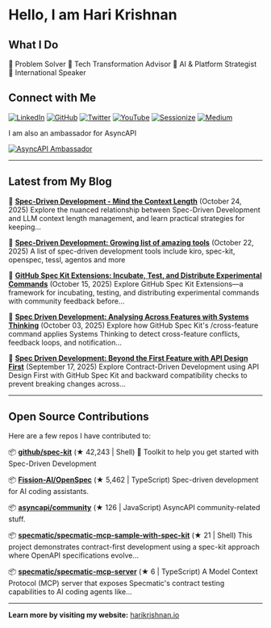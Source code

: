 # Hello, I am Hari Krishnan

## What I Do

🎯 Problem Solver
🔧 Tech Transformation Advisor
🤖 AI & Platform Strategist
🎤 International Speaker

## Connect with Me

[![LinkedIn](https://img.shields.io/badge/LinkedIn-0077B5?style=for-the-badge&logo=linkedin&logoColor=white)](https://www.linkedin.com/in/harikrishnan83/)
[![GitHub](https://img.shields.io/badge/GitHub-100000?style=for-the-badge&logo=github&logoColor=white)](https://github.com/harikrishnan83)
[![Twitter](https://img.shields.io/badge/Twitter-1DA1F2?style=for-the-badge&logo=twitter&logoColor=white)](https://twitter.com/harikrishnan83)
[![YouTube](https://img.shields.io/badge/Conference_Talks-FF0000?style=for-the-badge&logo=youtube&logoColor=white)](https://www.youtube.com/playlist?list=PLCvxeE-sz-sfub41wG1tQwRSR2rejWDmO)
[![Sessionize](https://img.shields.io/badge/Sessionize-1AB394?style=for-the-badge&logo=sessionize&logoColor=white)](https://sessionize.com/harikrishnan/)
[![Medium](https://img.shields.io/badge/Medium-000000?style=for-the-badge)](https://medium.com/polarizertech)

I am also an ambassador for AsyncAPI

[![AsyncAPI Ambassador](https://img.shields.io/badge/AsyncAPI-Ambassador-9146FF?style=for-the-badge&logo=asyncapi&logoColor=white)](https://www.asyncapi.com/community/ambassadors/harikrishnan83)

---

<!-- BLOG-POSTS-START -->
## Latest from My Blog

📝 **[Spec-Driven Development - Mind the Context Length](https://blog.harikrishnan.io/2025-10-24/spec-driven-development-mind-context-length)** (October 24, 2025)
   Explore the nuanced relationship between Spec-Driven Development and LLM context length management, and learn practical strategies for keeping...

📝 **[Spec-Driven Development: Growing list of amazing tools](https://blog.harikrishnan.io/2025-10-22/spec-driven-development-tools)** (October 22, 2025)
   A list of spec-driven development tools include kiro, spec-kit, openspec, tessl, agentos and more

📝 **[GitHub Spec Kit Extensions: Incubate, Test, and Distribute Experimental Commands](https://blog.harikrishnan.io/2025-10-15/spec-kit-extensions-incubate-test-distribute)** (October 15, 2025)
   Explore GitHub Spec Kit Extensions—a framework for incubating, testing, and distributing experimental commands with community feedback before...

📝 **[Spec Driven Development: Analysing Across Features with Systems Thinking](https://blog.harikrishnan.io/2025-10-03/spec-driven-development-analysing-across-features)** (October 03, 2025)
   Explore how GitHub Spec Kit's /cross-feature command applies Systems Thinking to detect cross-feature conflicts, feedback loops, and notification...

📝 **[Spec Driven Development: Beyond the First Feature with API Design First](https://blog.harikrishnan.io/2025-09-17/spec-driven-development-beyond-first-feature)** (September 17, 2025)
   Explore Contract-Driven Development using API Design First with GitHub Spec Kit and backward compatibility checks to prevent breaking changes across...

<!-- BLOG-POSTS-END -->

---

<!-- CONTRIBUTIONS-START -->
## Open Source Contributions

Here are a few repos I have contributed to:

📦 **[github/spec-kit](https://github.com/github/spec-kit)** (★ 42,243 | Shell)
   💫 Toolkit to help you get started with Spec-Driven Development

📦 **[Fission-AI/OpenSpec](https://github.com/Fission-AI/OpenSpec)** (★ 5,462 | TypeScript)
   Spec-driven development for AI coding assistants.

📦 **[asyncapi/community](https://github.com/asyncapi/community)** (★ 126 | JavaScript)
   AsyncAPI community-related stuff.

📦 **[specmatic/specmatic-mcp-sample-with-spec-kit](https://github.com/specmatic/specmatic-mcp-sample-with-spec-kit)** (★ 21 | Shell)
   This project demonstrates contract-first development using a spec-kit approach where OpenAPI specifications evolve...

📦 **[specmatic/specmatic-mcp-server](https://github.com/specmatic/specmatic-mcp-server)** (★ 6 | TypeScript)
   A Model Context Protocol (MCP) server that exposes Specmatic's contract testing capabilities to AI coding agents like...

<!-- CONTRIBUTIONS-END -->

---

**Learn more by visiting my website:** [harikrishnan.io](https://harikrishnan.io/)
